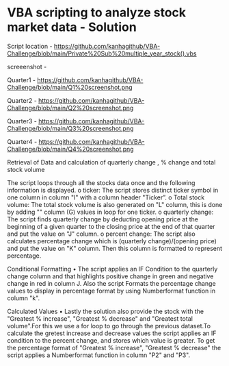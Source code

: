 # VBA scripting to analyze stock market data - Solution

Script location - https://github.com/kanhagithub/VBA-Challenge/blob/main/Private%20Sub%20multiple_year_stock().vbs

screeenshot - 

Quarter1 - https://github.com/kanhagithub/VBA-Challenge/blob/main/Q1%20screenshot.png

Quarter2 - https://github.com/kanhagithub/VBA-Challenge/blob/main/Q2%20screenshot.png

Quarter3 - https://github.com/kanhagithub/VBA-Challenge/blob/main/Q3%20screenshot.png

Quarter4 - https://github.com/kanhagithub/VBA-Challenge/blob/main/Q4%20screenshot.png


Retrieval of Data and calculation of quarterly change , % change and total stock volume 

The script loops through all the stocks data once and the following information is displayed.
   o ticker: The script stores distinct ticker symbol in one column in column "I" with a column header "Ticker”.
   o Total stock volume: The total stock volume is also generated on "L" column, this is done by adding "<vol>" column (G) values in loop for one ticker. 
   o	quarterly change: The script finds quarterly change by deducting opening price at the beginning of a given quarter to the closing price at the end of that 
   quarter and put the value on "J" column. 
   o percent change: The script also calculates percentage change which is (quarterly change)/(opening price) and put the value on "K" column. Then this column is formatted to represent percentage. 

Conditional Formatting 
•	The script applies an IF Condition to the quarterly change column and that highlights positive change in green and negative change in red in column J. Also the script 
Formats the percentage change values to display in percentage format by using Numberformat function in column "k".
  

Calculated Values 
•	Lastly the solution also provide the stock with the "Greatest % increase", "Greatest % decrease" and "Greatest total volume".For this we use a for loop to go through the previous dataset.To calculate the gretest increase and decrease  values the script applies an IF condition to the percent change, and stores which value is greater. To get the percentage format of "Greatest % increase", "Greatest % decrease" the script applies a Numberformat function in column "P2" and "P3".


